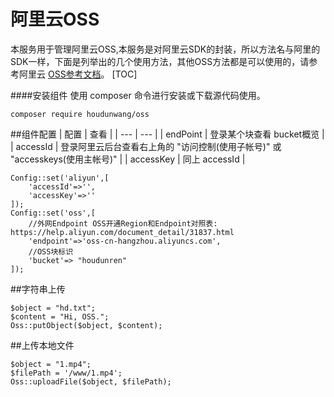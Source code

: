 # 阿里云OSS
本服务用于管理阿里云OSS,本服务是对阿里云SDK的封装，所以方法名与阿里的SDK一样，下面是列举出的几个使用方法，其他OSS方法都是可以使用的，请参考阿里云 [OSS参考文档](https://help.aliyun.com/document_detail/32103.html?spm=5176.doc32099.6.748.85Qz6b)。
[TOC]

####安装组件
使用 composer 命令进行安装或下载源代码使用。

```
composer require houdunwang/oss
```

##组件配置
|   配置 | 查看   |
| --- | --- |
|   endPoint | 登录某个块查看 bucket概览 |
|   accessId |  登录阿里云后台查看右上角的 "访问控制(使用子帐号)" 或 "accesskeys(使用主帐号)"  |
|   accessKey |  同上 accessId  |

```
Config::set('aliyun',[
    'accessId'=>'',
    'accessKey'=>''
]);
Config::set('oss',[
	//外网Endpoint OSS开通Region和Endpoint对照表: https://help.aliyun.com/document_detail/31837.html
	'endpoint'=>'oss-cn-hangzhou.aliyuncs.com',
	//OSS块标识
	'bucket'=> "houdunren"
]);
```

##字符串上传
```
$object = "hd.txt";
$content = "Hi, OSS.";
Oss::putObject($object, $content);
```

##上传本地文件
```
$object = "1.mp4";
$filePath = '/www/1.mp4';
Oss::uploadFile($object, $filePath);
```